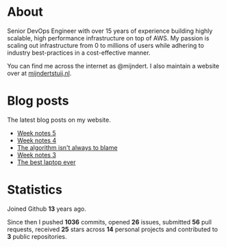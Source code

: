 # About

Senior DevOps Engineer with over 15 years of experience building highly scalable, high performance infrastructure on top of AWS. My passion is scaling out infrastructure from 0 to millions of users while adhering to industry best-practices in a cost-effective manner.

You can find me across the internet as @mijndert. I also maintain a website over at [mijndertstuij.nl](https://mijndertstuij.nl/).

# Blog posts

The latest blog posts on my website.

<!-- BLOGPOSTS:START -->
- [Week notes 5](https://mijndertstuij.nl/posts/week-notes-5/)
- [Week notes 4](https://mijndertstuij.nl/posts/week-notes-4/)
- [The algorithm isn't always to blame](https://mijndertstuij.nl/posts/the-algorithm-not-always-to-blame/)
- [Week notes 3](https://mijndertstuij.nl/posts/week-notes-3/)
- [The best laptop ever](https://mijndertstuij.nl/posts/the-best-laptop-ever/)
<!-- BLOGPOSTS:END -->

# Statistics

Joined Github **13** years ago.

Since then I pushed **1036** commits, opened **26** issues, submitted **56** pull requests, received **25** stars across **14** personal projects and contributed to **3** public repositories.
